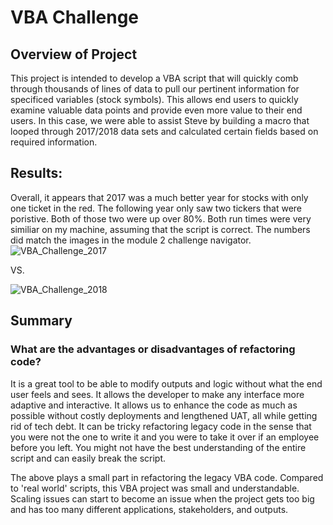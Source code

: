 # VBA Challenge

## Overview of Project
This project is intended to develop a VBA script that will quickly comb through thousands of lines of data to pull 
our pertinent information for specificed variables (stock symbols). This allows end users to quickly examine valuable data points and provide even more
value to their end users. In this case, we were able to assist Steve by building a macro that looped through 2017/2018 data sets and calculated certain fields based on required information.


## Results: 
Overall, it appears that 2017 was a much better year for stocks with only one ticket in the red.
The following year only saw two tickers that were poristive.  Both of those two were up over 80%.  Both run times were very similiar on my machine,
assuming that the script is correct.  The numbers did match the images in the module 2 challenge navigator.  
![VBA_Challenge_2017](https://user-images.githubusercontent.com/98061420/156942256-b255b9b8-e390-446d-8e8d-9169576c734c.PNG)

VS. 


![VBA_Challenge_2018](https://user-images.githubusercontent.com/98061420/156942257-79769183-c044-4ff5-b7fd-b796fc59f7fc.PNG)



## Summary
###  What are the advantages or disadvantages of refactoring code?
It is a great tool to be able to modify outputs and logic without what the end user feels and sees.  It allows the developer to make 
any interface more adaptive and interactive.  It allows us to enhance the code as much as possible without costly deployments and lengthened UAT, all while
getting rid of tech debt.  It can be tricky refactoring legacy code in the sense that you were not the one to write it 
and you were to take it over if an employee before you left.  You might not have the best understanding of the entire script and can easily break
the script.  

The above plays a small part in refactoring the legacy VBA code. Compared to 'real world' scripts, this VBA project was small and understandable.
Scaling issues can start to become an issue when the project gets too big and has too many different applications, stakeholders, and outputs.
